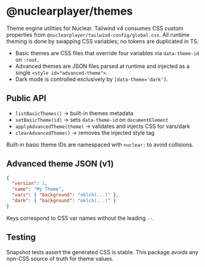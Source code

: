 # @nuclearplayer/themes

Theme engine utilities for Nuclear. Tailwind v4 consumes CSS custom properties from `@nuclearplayer/tailwind-config/global.css`. All runtime theming is done by swapping CSS variables; no tokens are duplicated in TS.

- Basic themes are CSS files that override four variables via `data-theme-id` on `:root`.
- Advanced themes are JSON files parsed at runtime and injected as a single `<style id="advanced-theme">`.
- Dark mode is controlled exclusively by `[data-theme='dark']`.

## Public API

- `listBasicThemes()` → built-in themes metadata
- `setBasicTheme(id)` → sets `data-theme-id` on `documentElement`
- `applyAdvancedTheme(theme)` → validates and injects CSS for vars/dark
- `clearAdvancedTheme()` → removes the injected style tag

Built-in basic theme IDs are namespaced with `nuclear:` to avoid collisions.

## Advanced theme JSON (v1)

```json
{
  "version": 1,
  "name": "My Theme",
  "vars": { "background": "oklch(...)" },
  "dark": { "background": "oklch(...)" }
}
```

Keys correspond to CSS var names without the leading `--`.

## Testing

Snapshot tests assert the generated CSS is stable. This package avoids any non-CSS source of truth for theme values.
